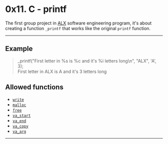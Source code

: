 # 0x11. C - printf
The first group project in [ALX]() software engineering program, it's about creating a function `_printf` that works like the original `printf` function.
___
## Example
> _printf("First letter in %s is %c and it's %i letters long\n", "ALX", 'A', 3);  
> First letter in ALX is A and it's 3 letters long

## Allowed functions
* [`write`](https://manual.cs50.io/2/write)
* [`malloc`](https://manual.cs50.io/3/malloc)
* [`free`](https://manual.cs50.io/3/free)
* [`va_start`](https://manual.cs50.io/3/va_start)
* [`va_end`](https://manual.cs50.io/3/va_end)
* [`va_copy`](https://manual.cs50.io/3/va_copy)
* [`va_arg`](https://manual.cs50.io/3/va_arg)

___


